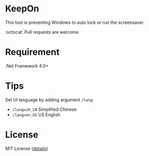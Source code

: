 # KeepOn
This tool is preventing Windows to auto lock or run the screensaver.

:octocat: Pull requests are welcome.

# Requirement
.Net Framework 4.0+

# Tips
Set UI language by adding argument `/lang`:
- `/lang=zh_CN` Simplified Chinese
- `/lang=en_US` US English

# License
MIT License ([details](LICENSE))